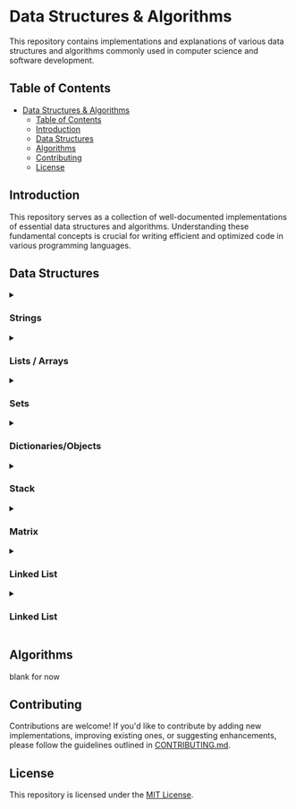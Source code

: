 # Data Structures & Algorithms

This repository contains implementations and explanations of various data structures and algorithms commonly used in computer science and software development.

## Table of Contents

- [Data Structures \& Algorithms](#data-structures--algorithms)
  - [Table of Contents](#table-of-contents)
  - [Introduction](#introduction)
  - [Data Structures](#data-structures)
  - [Algorithms](#algorithms)
  - [Contributing](#contributing)
  - [License](#license)

## Introduction

This repository serves as a collection of well-documented implementations of essential data structures and algorithms.
Understanding these fundamental concepts is crucial for writing efficient and optimized code in various programming languages.

## Data Structures

<details>
  <summary><h3>Strings</h3></summary>

- [Python](PYTHON/Data%20Structures/1.%20strings.py)
- [Javascript](JAVASCRIPT/Data%20Structures/1.%20Strings.js)
</details>

<details>
  <summary><h3>Lists / Arrays</h3></summary>

- [Python](PYTHON/Data%20Structures/2.%20lists.py)
- [Javascript](JAVASCRIPT/Data%20Structures/2.%20Arrays.js)
</details>

<details>
  <summary><h3>Sets</h3></summary>

- [Python](PYTHON/Data%20Structures/3.%20sets.py)
- [Javascript](JAVASCRIPT/Data%20Structures/3.%20Sets.js)
</details>

<details>
  <summary><h3>Dictionaries/Objects</h3></summary>

- [Python](PYTHON/Data%20Structures/4.%20dicts.py)
- [Javascript](JAVASCRIPT/Data%20Structures/4.%20Objects.js)
</details>

<details>
  <summary><h3>Stack</h3></summary>

- [Python](PYTHON/Data%20Structures/5.%20stack.py)
- [Javascript](JAVASCRIPT/Data%20Structures/3.%20stack.js)
</details>

<details>
  <summary><h3>Matrix</h3></summary>

- [Python](PYTHON/Data%20Structures/6.%20matrix.py)
</details>

<details>
  <summary><h3>Linked List</h3></summary>

- [Python](PYTHON/Data%20Structures/7.%20linked_list.py)
</details>

<details>
  <summary><h3>Linked List</h3></summary>

- [Python](PYTHON/Data%20Structures/9.%20queue.py)
</details>

## Algorithms

blank for now

## Contributing

Contributions are welcome! If you'd like to contribute by adding new implementations, improving existing ones, or suggesting enhancements, please follow the guidelines outlined in [CONTRIBUTING.md](CONTRIBUTING.md).

## License

This repository is licensed under the [MIT License](LICENSE).
